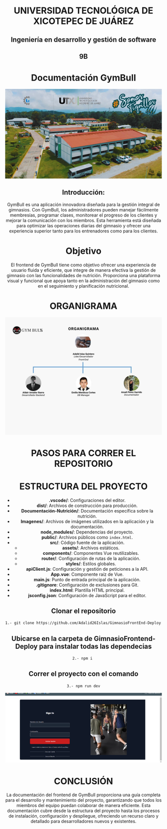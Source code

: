 <div align = "center">

# UNIVERSIDAD TECNOLÓGICA DE XICOTEPEC DE JUÁREZ

## Ingeniería en desarrollo y gestión de software

## 9B

# Documentación GymBull
![alt text](../Imagenes/portada.png)
## Introducción:

GymBull es una aplicación innovadora diseñada para la gestión integral de gimnasios. Con GymBull, los administradores pueden manejar fácilmente membresías, programar clases, monitorear el progreso de los clientes y mejorar la comunicación con los miembros. Esta herramienta está diseñada para optimizar las operaciones diarias del gimnasio y ofrecer una experiencia superior tanto para los entrenadores como para los clientes.

# Objetivo

El frontend de GymBull tiene como objetivo ofrecer una experiencia de usuario fluida y eficiente, que integre de manera efectiva la gestión de gimnasio con las funcionalidades de nutrición. Proporciona una plataforma visual y funcional que apoya tanto en la administración del gimnasio como en el seguimiento y planificación nutricional.

# ORGANIGRAMA
![Organigrama](<../Imagenes/Organigrama (2).jpg>)
# PASOS PARA CORRER EL REPOSITORIO

# ESTRUCTURA DEL PROYECTO

- **.vscode/**: Configuraciones del editor.
- **dist/**: Archivos de construcción para producción.
- **Documentación-Nutrición/**: Documentación específica sobre la nutrición.
- **Imagenes/**: Archivos de imágenes utilizados en la aplicación y la documentación.
- **node_modules/**: Dependencias del proyecto.
- **public/**: Archivos públicos como `index.html`.
- **src/**: Código fuente de la aplicación.
  - **assets/**: Archivos estáticos.
  - **components/**: Componentes Vue reutilizables.
  - **router/**: Configuración de rutas de la aplicación.
  - **styles/**: Estilos globales.
- **apiClient.js**: Configuración y gestión de peticiones a la API.
- **App.vue**: Componente raíz de Vue.
- **main.js**: Punto de entrada principal de la aplicación.
- **.gitignore**: Configuración de exclusiones para Git.
- **index.html**: Plantilla HTML principal.
- **jsconfig.json**: Configuración de JavaScript para el editor.


## Clonar el repositorio

```sh
1.- git clone https://github.com/Adalid26Islas/GimnasioFrontEnd-Deploy.git
```

## Ubicarse en la carpeta de GimnasioFrontend-Deploy para instalar todas las dependecias

```sh
2.- npm i 
```

## Correr el proyecto con el comando

```sh
3.- npm run dev
```
![vista  Cargada](../Imagenes/vista.png)

# CONCLUSIÓN

La documentación del frontend de GymBull proporciona una guía completa para el desarrollo y mantenimiento del proyecto, garantizando que todos los miembros del equipo puedan colaborar de manera eficiente. Esta documentación cubre desde la estructura del proyecto hasta los procesos de instalación, configuración y despliegue, ofreciendo un recurso claro y detallado para desarrolladores nuevos y existentes.

</div>